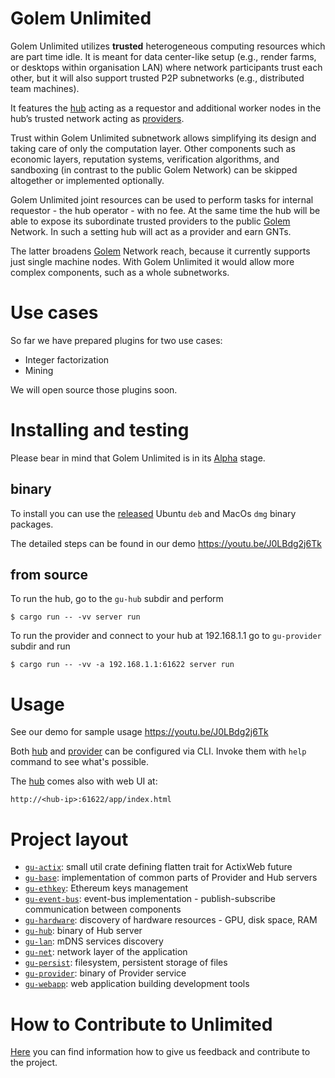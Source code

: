 # Golem Unlimited

Golem Unlimited utilizes **trusted** heterogeneous computing resources which are part time idle. It is meant for data center-like setup (e.g., render farms, or desktops within organisation LAN) where network participants trust each other, but it will also support trusted P2P subnetworks (e.g., distributed team machines).

It features the [hub](gu-hub) acting as a requestor and additional worker nodes in the hub’s trusted network acting as [providers](gu-provider).

Trust within Golem Unlimited subnetwork allows simplifying its design and taking care of only the computation layer. Other components such as economic layers, reputation systems, verification algorithms, and sandboxing (in contrast to the public Golem Network) can be skipped altogether or implemented optionally.

Golem Unlimited joint resources can be used to perform tasks for internal requestor - the hub operator - with no fee. At the same time the hub will be able to expose its subordinate trusted providers to the public [Golem](../../../golem) Network. In such a setting hub will act as a provider and earn GNTs.  

The latter broadens [Golem](../../../golem) Network reach, because it currently supports just single machine nodes. With Golem Unlimited it would allow more complex components, such as a whole subnetworks.

# Use cases
So far we have prepared plugins for two use cases:
* Integer factorization
* Mining 

We will open source those plugins soon.

# Installing and testing

Please bear in mind that Golem Unlimited is in its [Alpha](https://en.wikipedia.org/wiki/Software_release_life_cycle#Alpha) stage.

## binary
To install you can use the [released](../../releases) Ubuntu `deb` and MacOs `dmg` binary packages.

The detailed steps can be found in our demo https://youtu.be/J0LBdg2j6Tk

## from source
To run the hub, go to the `gu-hub` subdir and perform
```
$ cargo run -- -vv server run
```

To run the provider and connect to your hub at 192.168.1.1 go to `gu-provider` subdir and run
```
$ cargo run -- -vv -a 192.168.1.1:61622 server run
```

# Usage
See our demo for sample usage
https://youtu.be/J0LBdg2j6Tk

Both [hub](gu-hub) and [provider](gu-provider) can be configured via CLI. Invoke them with `help` command to see what's possible.

The [hub](gu-hub) comes also with web UI at:
```
http://<hub-ip>:61622/app/index.html
```

# Project layout

*  [`gu-actix`]: small util crate defining flatten trait for ActixWeb future
*  [`gu-base`]: implementation of common parts of Provider and Hub servers
*  [`gu-ethkey`]: Ethereum keys management
*  [`gu-event-bus`]: event-bus implementation - publish-subscribe communication between components
*  [`gu-hardware`]: discovery of hardware resources - GPU, disk space, RAM
*  [`gu-hub`]: binary of Hub server
*  [`gu-lan`]: mDNS services discovery
*  [`gu-net`]: network layer of the application
*  [`gu-persist`]: filesystem, persistent storage of files
*  [`gu-provider`]: binary of Provider service
*  [`gu-webapp`]: web application building development tools

[`gu-actix`]: gu-actix
[`gu-base`]: gu-base
[`gu-ethkey`]: gu-ethkey
[`gu-event-bus`]: gu-event-bus
[`gu-hardware`]: gu-hardware
[`gu-hub`]: gu-hub
[`gu-lan`]: gu-lan
[`gu-net`]: gu-net
[`gu-persist`]: gu-persist
[`gu-provider`]: gu-provider
[`gu-webapp`]: gu-webapp


# How to Contribute to Unlimited
[Here](../../wiki/Contributing) you can find information how to give us feedback and contribute to the project.
